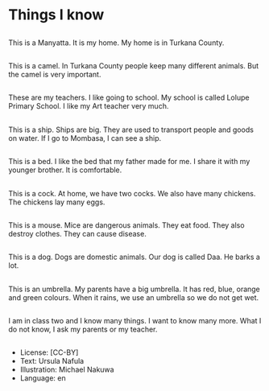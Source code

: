 # Things I know

##
This is a Manyatta.
It is my home.
My home is in Turkana
County.

##
This is a camel.
In Turkana County
people keep many
different animals.
But the camel is very
important.

##
These are my teachers.
I like going to school.
My school is called
Lolupe Primary School.
I like my Art teacher
very much.

##
This is a ship.
Ships are big.
They are used to
transport people and
goods on water.
If I go to Mombasa, I
can see a ship.

##
This is a bed.
I like the bed that my
father made for me.
I share it with my
younger brother.
It is comfortable.

##
This is a cock.
At home, we have two
cocks.
We also have many
chickens.
The chickens lay many
eggs.

##
This is a mouse.
Mice are dangerous
animals.
They eat food.
They also destroy
clothes.
They can cause
disease.

##
This is a dog.
Dogs are domestic
animals.
Our dog is called Daa.
He barks a lot.

##
This is an umbrella.
My parents have a big
umbrella.
It has red, blue, orange
and green colours.
When it rains, we use
an umbrella so we do
not get wet.

##
I am in class two and I know many things.
I want to know many more.
What I do not know, I ask my parents or my teacher.

##
* License: [CC-BY]
* Text: Ursula Nafula
* Illustration: Michael Nakuwa
* Language: en

